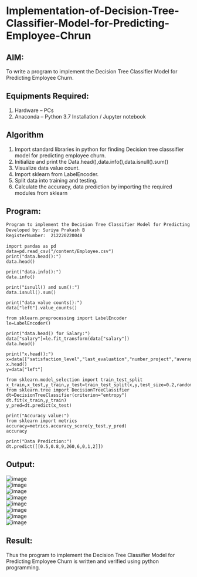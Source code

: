 # Implementation-of-Decision-Tree-Classifier-Model-for-Predicting-Employee-Chrun

## AIM:
To write a program to implement the Decision Tree Classifier Model for Predicting Employee Churn.

## Equipments Required:
1. Hardware – PCs
2. Anaconda – Python 3.7 Installation / Jupyter notebook

## Algorithm

1. Import standard libraries in python for finding Decision tree classsifier model for predicting 
employee churn.
2. Initialize and print the Data.head(),data.info(),data.isnull().sum()
3. Visualize data value count.
4. Import sklearn from LabelEncoder.
5. Split data into training and testing.  
6. Calculate the accuracy, data prediction by importing the required modules from sklearn


## Program:
```txt
Program to implement the Decision Tree Classifier Model for Predicting Employee Churn.
Developed by: Suriya Prakash B
RegisterNumber:  212220220048
```
```py3
import pandas as pd
data=pd.read_csv("/content/Employee.csv")
print("data.head():")
data.head()
```
```py3
print("data.info():")
data.info()
```
```py3
print("isnull() and sum():")
data.isnull().sum()
```
```py3
print("data value counts():")
data["left"].value_counts()
```
```py3
from sklearn.preprocessing import LabelEncoder
le=LabelEncoder()
```
```py3
print("data.head() for Salary:")
data["salary"]=le.fit_transform(data["salary"])
data.head()
```
```py3
print("x.head():")
x=data[["satisfaction_level","last_evaluation","number_project","average_montly_hours","time_spend_company","Work_accident","promotion_last_5years","salary"]]
x.head()
y=data["left"]
```
```py3
from sklearn.model_selection import train_test_split
x_train,x_test,y_train,y_test=train_test_split(x,y,test_size=0.2,random_state=100)
from sklearn.tree import DecisionTreeClassifier
dt=DecisionTreeClassifier(criterion="entropy")
dt.fit(x_train,y_train)
y_pred=dt.predict(x_test)
```
```py3
print("Accuracy value:")
from sklearn import metrics
accuracy=metrics.accuracy_score(y_test,y_pred)
accuracy
```
```py3
print("Data Prediction:")
dt.predict([[0.5,0.8,9,260,6,0,1,2]])
```

## Output:
![image](https://github.com/Yugendaran/Implementation-of-Decision-Tree-Classifier-Model-for-Predicting-Employee-Churn/assets/128135616/b1162149-bbea-43a7-96a9-354fd108a151)<br>
![image](https://github.com/Yugendaran/Implementation-of-Decision-Tree-Classifier-Model-for-Predicting-Employee-Churn/assets/128135616/bfe60847-ed9a-487c-a700-b43dca8659a5)<br>
![image](https://github.com/Yugendaran/Implementation-of-Decision-Tree-Classifier-Model-for-Predicting-Employee-Churn/assets/128135616/7f03738f-ea1f-4338-a98b-1ef247f52708)<br>
![image](https://github.com/Yugendaran/Implementation-of-Decision-Tree-Classifier-Model-for-Predicting-Employee-Churn/assets/128135616/a4e857d7-6fa3-4dc1-b615-ec4f8433c511)<br>
![image](https://github.com/Yugendaran/Implementation-of-Decision-Tree-Classifier-Model-for-Predicting-Employee-Churn/assets/128135616/ff85899e-0a75-4138-9b2a-d9abcdf20138)<br>
![image](https://github.com/Yugendaran/Implementation-of-Decision-Tree-Classifier-Model-for-Predicting-Employee-Churn/assets/128135616/6bf35c61-a89f-4af3-bdaf-840d8b320af5)<br>
![image](https://github.com/Yugendaran/Implementation-of-Decision-Tree-Classifier-Model-for-Predicting-Employee-Churn/assets/128135616/3010e840-d901-478a-ba93-82eba77e27e9)<br>
![image](https://github.com/Yugendaran/Implementation-of-Decision-Tree-Classifier-Model-for-Predicting-Employee-Churn/assets/128135616/ebb42f60-6046-426c-9759-e629b2a68b2c)<br>

## Result:
Thus the program to implement the  Decision Tree Classifier Model for Predicting Employee Churn is written and verified using python programming.
